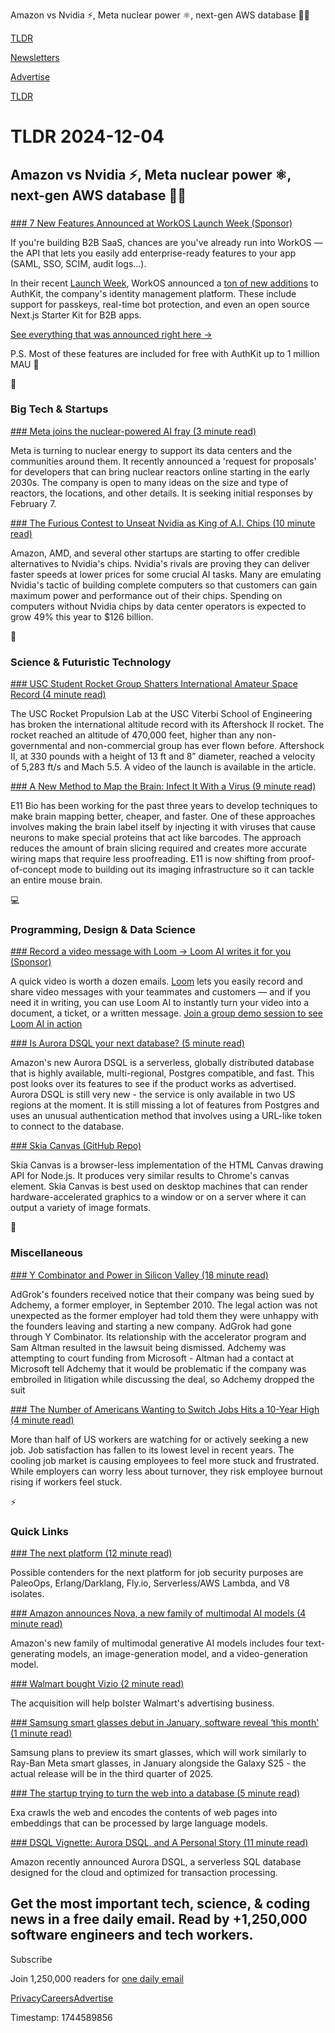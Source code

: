 Amazon vs Nvidia ⚡, Meta nuclear power ⚛️, next-gen AWS database 👨‍💻

[TLDR](/)

[Newsletters](/newsletters)

[Advertise](https://advertise.tldr.tech/)

[TLDR](/)

# TLDR 2024-12-04

## Amazon vs Nvidia ⚡, Meta nuclear power ⚛️, next-gen AWS database 👨‍💻

### 

[### 7 New Features Announced at WorkOS Launch Week (Sponsor)](https://workos.com/launch-week/?utm_medium=newsletter&amp;utm_source=tldr-tech&amp;utm_campaign=20241204)

If you're building B2B SaaS, chances are you've already run into WorkOS — the API that lets you easily add enterprise-ready features to your app (SAML, SSO, SCIM, audit logs…).

In their recent [Launch Week](https://workos.com/launch-week/?utm_medium=newsletter&utm_source=tldr-tech&utm_campaign=20241204), WorkOS announced a [ton of new additions](https://workos.com/launch-week/?utm_medium=newsletter&utm_source=tldr-tech&utm_campaign=20241204) to AuthKit, the company's identity management platform. These include support for passkeys, real-time bot protection, and even an open source Next.js Starter Kit for B2B apps.

[See everything that was announced right here →](https://workos.com/launch-week/?utm_medium=newsletter&utm_source=tldr-tech&utm_campaign=20241204)

P.S. Most of these features are included for free with AuthKit up to 1 million MAU 🎉

📱

### Big Tech & Startups

[### Meta joins the nuclear-powered AI fray (3 minute read)](https://www.axios.com/2024/12/03/meta-facebook-nuclear-power-ai-data-centers?utm_source=tldrnewsletter)

Meta is turning to nuclear energy to support its data centers and the communities around them. It recently announced a 'request for proposals' for developers that can bring nuclear reactors online starting in the early 2030s. The company is open to many ideas on the size and type of reactors, the locations, and other details. It is seeking initial responses by February 7.

[### The Furious Contest to Unseat Nvidia as King of A.I. Chips (10 minute read)](https://www.nytimes.com/2024/12/03/technology/nvidia-ai-chips.html?unlocked_article_code=1.e04.EV5R.e5ZJ-MTPy9SF&smid=url-share&utm_source=tldrnewsletter)

Amazon, AMD, and several other startups are starting to offer credible alternatives to Nvidia's chips. Nvidia's rivals are proving they can deliver faster speeds at lower prices for some crucial AI tasks. Many are emulating Nvidia's tactic of building complete computers so that customers can gain maximum power and performance out of their chips. Spending on computers without Nvidia chips by data center operators is expected to grow 49% this year to $126 billion.

🚀

### Science & Futuristic Technology

[### USC Student Rocket Group Shatters International Amateur Space Record (4 minute read)](https://viterbischool.usc.edu/news/2024/11/usc-student-rocket-group-shatters-international-amateur-space-record/?utm_source=tldrnewsletter)

The USC Rocket Propulsion Lab at the USC Viterbi School of Engineering has broken the international altitude record with its Aftershock II rocket. The rocket reached an altitude of 470,000 feet, higher than any non-governmental and non-commercial group has ever flown before. Aftershock II, at 330 pounds with a height of 13 ft and 8” diameter, reached a velocity of 5,283 ft/s and Mach 5.5. A video of the launch is available in the article.

[### A New Method to Map the Brain: Infect It With a Virus (9 minute read)](https://www.bloomberg.com/news/articles/2024-12-03/ex-google-ceo-wants-to-learn-about-brains-by-infecting-them?accessToken=eyJhbGciOiJIUzI1NiIsInR5cCI6IkpXVCJ9.eyJzb3VyY2UiOiJTdWJzY3JpYmVyR2lmdGVkQXJ0aWNsZSIsImlhdCI6MTczMzI3NDQyMCwiZXhwIjoxNzMzODc5MjIwLCJhcnRpY2xlSWQiOiJTTlgyT0hEV1gyUFMwMCIsImJjb25uZWN0SWQiOiJFQTExNDNDNTM4NEE0RUY5QTg5RjJEN0IxMTg2MzcwOSJ9.XclCF7p5Q3V6lNZzAv9lKd-85qBPn2wQHAJbd9rU0Jc&amp;utm_source=tldrnewsletter)

E11 Bio has been working for the past three years to develop techniques to make brain mapping better, cheaper, and faster. One of these approaches involves making the brain label itself by injecting it with viruses that cause neurons to make special proteins that act like barcodes. The approach reduces the amount of brain slicing required and creates more accurate wiring maps that require less proofreading. E11 is now shifting from proof-of-concept mode to building out its imaging infrastructure so it can tackle an entire mouse brain.

💻

### Programming, Design & Data Science

[### Record a video message with Loom → Loom AI writes it for you (Sponsor)](https://www.atlassian.com/software/loom/demo?utm_source=tldr&amp;utm_medium=paid-display&amp;utm_campaign=P:loom*O:clm*F:awareness*C:demo*H:fy25q2*I:loom-ent-awareness*Y:loom*E:cloud*)

A quick video is worth a dozen emails. [Loom](https://www.atlassian.com/software/loom?utm_source=tldr&utm_medium=paid-display&utm_campaign=P:loom*O:clm*F:awareness*C:wac*H:fy25q2*I:loom-ent-awareness*Y:loom*E:cloud*) lets you easily record and share video messages with your teammates and customers — and if you need it in writing, you can use Loom AI to instantly turn your video into a document, a ticket, or a written message. [Join a group demo session to see Loom AI in action](https://www.atlassian.com/software/loom/demo?utm_source=tldr&utm_medium=paid-display&utm_campaign=P:loom*O:clm*F:awareness*C:demo*H:fy25q2*I:loom-ent-awareness*Y:loom*E:cloud*)

[### Is Aurora DSQL your next database? (5 minute read)](https://blog.p6n.dev/p/is-aurora-dsql-huge?utm_source=tldrnewsletter)

Amazon's new Aurora DSQL is a serverless, globally distributed database that is highly available, multi-regional, Postgres compatible, and fast. This post looks over its features to see if the product works as advertised. Aurora DSQL is still very new - the service is only available in two US regions at the moment. It is still missing a lot of features from Postgres and uses an unusual authentication method that involves using a URL-like token to connect to the database.

[### Skia Canvas (GitHub Repo)](https://github.com/samizdatco/skia-canvas?utm_source=tldrnewsletter)

Skia Canvas is a browser-less implementation of the HTML Canvas drawing API for Node.js. It produces very similar results to Chrome's canvas element. Skia Canvas is best used on desktop machines that can render hardware-accelerated graphics to a window or on a server where it can output a variety of image formats.

🎁

### Miscellaneous

[### Y Combinator and Power in Silicon Valley (18 minute read)](https://commoncog.com/c/cases/y-combinator-power/?utm_source=tldrnewsletter)

AdGrok's founders received notice that their company was being sued by Adchemy, a former employer, in September 2010. The legal action was not unexpected as the former employer had told them they were unhappy with the founders leaving and starting a new company. AdGrok had gone through Y Combinator. Its relationship with the accelerator program and Sam Altman resulted in the lawsuit being dismissed. Adchemy was attempting to court funding from Microsoft - Altman had a contact at Microsoft tell Adchemy that it would be problematic if the company was embroiled in litigation while discussing the deal, so Adchemy dropped the suit

[### The Number of Americans Wanting to Switch Jobs Hits a 10-Year High (4 minute read)](https://www.wsj.com/lifestyle/careers/job-satisfaction-low-gallup-data-detachment-17bc183c?st=4S82Z4&reflink=desktopwebshare_permalink&utm_source=tldrnewsletter)

More than half of US workers are watching for or actively seeking a new job. Job satisfaction has fallen to its lowest level in recent years. The cooling job market is causing employees to feel more stuck and frustrated. While employers can worry less about turnover, they risk employee burnout rising if workers feel stuck.

⚡

### Quick Links

[### The next platform (12 minute read)](https://www.macchaffee.com/blog/2024/the-next-platform/?utm_source=tldrnewsletter)

Possible contenders for the next platform for job security purposes are PaleoOps, Erlang/Darklang, Fly.io, Serverless/AWS Lambda, and V8 isolates.

[### Amazon announces Nova, a new family of multimodal AI models (4 minute read)](https://techcrunch.com/2024/12/03/amazon-announces-nova-a-new-family-of-multimodal-ai-models/?utm_source=tldrnewsletter)

Amazon's new family of multimodal generative AI models includes four text-generating models, an image-generation model, and a video-generation model.

[### Walmart bought Vizio (2 minute read)](https://www.theverge.com/2024/12/3/24312508/walmart-vizio-acquisition-complete?utm_source=tldrnewsletter)

The acquisition will help bolster Walmart's advertising business.

[### Samsung smart glasses debut in January, software reveal ‘this month' (1 minute read)](https://9to5google.com/2024/12/02/samsung-smart-glasses-software-reveal-date-report/?utm_source=tldrnewsletter)

Samsung plans to preview its smart glasses, which will work similarly to Ray-Ban Meta smart glasses, in January alongside the Galaxy S25 - the actual release will be in the third quarter of 2025.

[### The startup trying to turn the web into a database (5 minute read)](https://www.technologyreview.com/2024/12/03/1107726/the-startup-trying-to-turn-the-web-into-a-database/?utm_source=tldrnewsletter)

Exa crawls the web and encodes the contents of web pages into embeddings that can be processed by large language models.

[### DSQL Vignette: Aurora DSQL, and A Personal Story (11 minute read)](https://brooker.co.za/blog/2024/12/03/aurora-dsql.html?utm_source=tldrnewsletter)

Amazon recently announced Aurora DSQL, a serverless SQL database designed for the cloud and optimized for transaction processing.

## Get the most important tech, science, & coding news in a free daily email. Read by +1,250,000 software engineers and tech workers.

Subscribe

Join 1,250,000 readers for [one daily email](/api/latest/tech)

[Privacy](/privacy)[Careers](https://jobs.ashbyhq.com/tldr.tech)[Advertise](/tech/advertise)

Timestamp: 1744589856